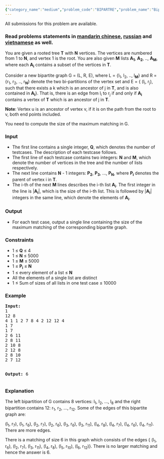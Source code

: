 ```yaml
---
{"category_name":"medium","problem_code":"BIPARTRE","problem_name":"Bipartite Graph from Trees","languages_supported":{"0":"ADA","1":"ASM","2":"BASH","3":"BF","4":"C","5":"C99 strict","6":"CAML","7":"CLOJ","8":"CLPS","9":"CPP 4.3.2","10":"CPP 6.3","11":"CPP14","12":"CS2","13":"D","14":"ERL","15":"FORT","16":"FS","17":"GO","18":"HASK","19":"ICK","20":"ICON","21":"JAVA","22":"JS","23":"kotlin","24":"LISP clisp","25":"LISP sbcl","26":"LUA","27":"NEM","28":"NICE","29":"NODEJS","30":"PAS fpc","31":"PAS gpc","32":"PERL","33":"PERL6","34":"PHP","35":"PIKE","36":"PRLG","37":"PYPY","38":"PYTH","39":"PYTH 3.5","40":"RUBY","41":"rust","42":"SCALA","43":"SCM chicken","44":"SCM guile","45":"SCM qobi","46":"ST","47":"swift","48":"TCL","49":"TEXT","50":"WSPC"},"max_timelimit":3.5,"source_sizelimit":50000,"problem_author":"admin3","problem_tester":null,"date_added":"23-07-2017","tags":{"0":"admin3","1":"cook84","2":"max","3":"maxflow","4":"medium","5":"vivek1_007"},"editorial_url":"https://discuss.codechef.com/problems/BIPARTRE","time":{"view_start_date":1500834600,"submit_start_date":1500834600,"visible_start_date":1500834600,"end_date":1735669800},"layout":"problem"}
---
```

<span class="solution-visible-txt">All submissions for this problem are available.</span><h3>Read problems statements in <a target="_blank" 
href="http://www.codechef.com/download/translated/COOK84/mandarin/BIPARTRE.pdf">mandarin chinese</a>, <a target="_blank" 
href="http://www.codechef.com/download/translated/COOK84/russian/BIPARTRE.pdf">russian</a> and <a target="_blank" 
href="http://www.codechef.com/download/translated/COOK84/vietnamese/BIPARTRE.pdf">vietnamese</a> as well.</h3>

<p>You are given a rooted tree <b>T</b> with <b>N</b> vertices. The vertices are numbered from 1 to <b>N</b>, and vertex 1 is the root. You are also given <b>M</b> lists <b>A<sub>1</sub></b>, <b>A<sub>2</sub></b>, .., <b>A<sub>M</sub></b>, where each <b>A<sub>i</sub></b> contains a subset of the vertices in <b>T</b>.</p>

<p>Consider a new bipartite graph G = (L, R, E), where L = {l<sub>1</sub>, l<sub>2</sub>, .., l<sub><b>M</b></sub>} and R = {r<sub>1</sub>, r<sub>2</sub>, .., r<sub><b>N</b></sub>} denote the two bi-partitions of the vertex set and E = { (l<sub>i</sub>, r<sub>j</sub>), such that there exists a k which is an ancestor of j in <b>T</b>, and is also contained in <b>A<sub>i</sub></b>}. That is, there is an edge from l<sub>i</sub> to r<sub>j</sub> if and only if <b>A<sub>i</sub></b> contains a vertex of <b>T</b> which is an ancestor of j in <b>T</b>.</p>

<p><b>Note</b>: Vertex u is an ancestor of vertex v, if it is on the path from the root to v, both end points included.</p>

<p>You need to compute the size of the maximum matching in G.</p>


<h3>Input</h3>
<ul>
<li>The first line contains a single integer, <b>Q</b>, which denotes the number of testcases. The description of each testcase follows.</li>
<li>The first line of each testcase contains two integers: <b>N</b> and <b>M</b>, which denote the number of vertices in the tree and the number of lists respectively.</li>
<li>The next line contains <b>N</b> - 1 integers: <b>P<sub>2</sub></b>, <b>P<sub>3</sub></b>, ..., <b>P<sub>N</sub></b>, where <b>P<sub>i</sub></b> denotes the parent of vertex i in <b>T</b>.</li>
<li>The i-th of the next <b>M</b> lines describes the i-th list <b>A<sub>i</sub></b>. The first integer in the line is |<b>A<sub>i</sub></b>|, which is the size of the i-th list. This is followed by |<b>A<sub>i</sub></b>| integers in the same line, which denote the elements of <b>A<sub>i</sub></b>.</li>
</ul>

<h3>Output</h3>
<ul>
<li>For each test case, output a single line containing the size of the maximum matching of the corresponding bipartite graph.</li>
</ul>

<h3>Constraints</h3>
<ul>
<li>1 ≤ <b>Q</b> ≤ 4</li>
<li>1 ≤ <b>N</b> ≤ 5000</li>
<li>1 ≤ <b>M</b> ≤ 5000</li>
<li>1 ≤ <b>P<sub>i</sub></b> ≤ <b>N</b></li>
<li>1 ≤ every element of a list ≤ <b>N</b></li>
<li>All the elements of a single list are distinct</li>
<li>1 ≤ Sum of sizes of all lists in one test case ≤ 10000</li>
</ul>


<h3>Example</h3>
<pre><b>Input:</b>
1
12 8
4 1 1 2 7 8 4 2 12 12 4
1 7
1 7
2 6 11
2 8 11
2 10 8
2 12 8
2 8 10
2 7 12

<b>Output:</b>
6
</pre>

<h3>Explanation</h3>
<p>The left bipartition of G contains 8 vertices: l<sub>1</sub>, l<sub>2</sub>, ..., l<sub>8</sub> and the right bipartition contains 12: r<sub>1</sub>, r<sub>2</sub>, ..., r<sub>12</sub>. Some of the edges of this bipartite graph are:</p>
<p>(l<sub>1</sub>, r<sub>7</sub>), (l<sub>1</sub>, r<sub>6</sub>), (l<sub>2</sub>, r<sub>7</sub>), (l<sub>2</sub>, r<sub>6</sub>), (l<sub>3</sub>, r<sub>6</sub>), (l<sub>3</sub>, r<sub>11</sub>), (l<sub>4</sub>, r<sub>8</sub>), (l<sub>4</sub>, r<sub>7</sub>), (l<sub>4</sub>, r<sub>6</sub>), (l<sub>4</sub>, r<sub>11</sub>). There are more edges.</p>
<p>There is a matching of size 6 in this graph which consists of the edges { (l<sub>1</sub>, r<sub>6</sub>), (l<sub>2</sub>, r<sub>7</sub>), (l<sub>3</sub>, r<sub>11</sub>), (l<sub>4</sub>, r<sub>8</sub>), (l<sub>5</sub>, r<sub>10</sub>), (l<sub>6</sub>, r<sub>12</sub>)}. There is no larger matching and hence the answer is 6.</p>
